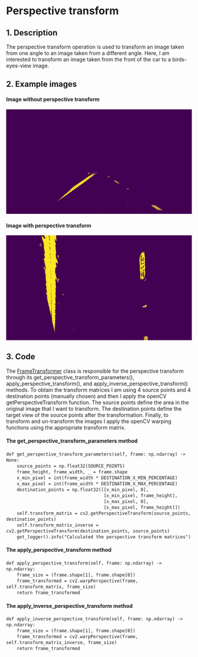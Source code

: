 # Perspective transform

## 1. Description

The perspective transform operation is used to transform an image taken from one angle to an image taken from a
different angle. Here, I am interested to transform an image taken from the front of the car to a birds-eyes-view image.

## 2. Example images

#### Image without perspective transform

![No perspective transform](../output_images/no_perspective_transform.jpg)

#### Image with perspective transform

![No perspective transform](../output_images/perspective_transform.jpg)

## 3. Code

The [FrameTransformer](../src/domain/frame_transformer.py) class is responsible for the perspective transform through
its get_perspective_transform_parameters(), apply_perspective_transform(), and apply_inverse_perspective_transform()
methods. To obtain the transform matrices I am using 4 source points and 4 destination points (manually chosen) and then
I apply the openCV getPerspectiveTransform function. The source points define the area in the original image that I want
to transform. The destination points define the target view of the source points after the transformation. Finally, to
transform and un-transform the images I apply the openCV warping functions using the appropriate transform matrix.

#### The get_perspective_transform_parameters method

    def get_perspective_transform_parameters(self, frame: np.ndarray) -> None:
        source_points = np.float32(SOURCE_POINTS)
        frame_height, frame_width, _ = frame.shape
        x_min_pixel = int(frame_width * DESTINATION_X_MIN_PERCENTAGE)
        x_max_pixel = int(frame_width * DESTINATION_X_MAX_PERCENTAGE)
        destination_points = np.float32([[x_min_pixel, 0],
                                         [x_min_pixel, frame_height],
                                         [x_max_pixel, 0],
                                         [x_max_pixel, frame_height]])
        self.transform_matrix = cv2.getPerspectiveTransform(source_points, destination_points)
        self.transform_matrix_inverse = cv2.getPerspectiveTransform(destination_points, source_points)
        get_logger().info("Calculated the perspective transform matrices")

#### The apply_perspective_transform method

    def apply_perspective_transform(self, frame: np.ndarray) -> np.ndarray:
        frame_size = (frame.shape[1], frame.shape[0])
        frame_transformed = cv2.warpPerspective(frame, self.transform_matrix, frame_size)
        return frame_transformed

#### The apply_inverse_perspective_transform method

    def apply_inverse_perspective_transform(self, frame: np.ndarray) -> np.ndarray:
        frame_size = (frame.shape[1], frame.shape[0])
        frame_transformed = cv2.warpPerspective(frame, self.transform_matrix_inverse, frame_size)
        return frame_transformed